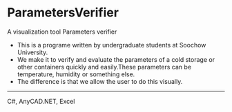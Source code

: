 # ParametersVerifier
A visualization tool
Parameters verifier
- This is a programe written by undergraduate students at Soochow University.
- We make it to verify and evaluate the parameters of a cold storage or other containers quickly and easily.These parameters can be temperature, humidity or something else.
- The difference is that we allow the user to do this visually.
---
C#, AnyCAD.NET, Excel
